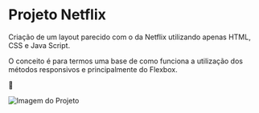 # Projeto Netflix

Criação de um layout parecido com o da Netflix utilizando apenas HTML, CSS e Java Script.

O conceito é para termos uma base de como funciona a utilização dos métodos responsivos e principalmente do Flexbox.

:heart_decoration:

![Imagem do Projeto](https://uploaddeimagens.com.br/images/003/481/465/original/github-readme.jpg?1634259992)

